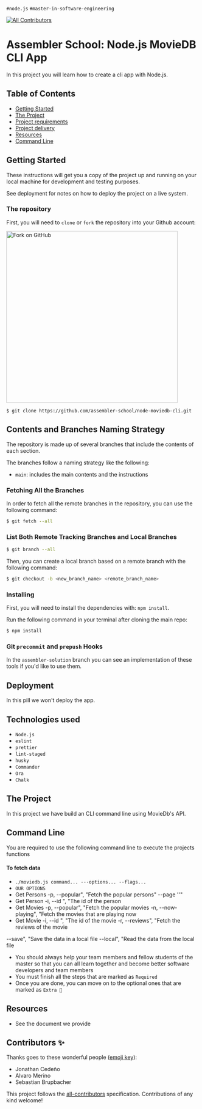 

`#node.js` `#master-in-software-engineering`

<!-- ALL-CONTRIBUTORS-BADGE:START - Do not remove or modify this section -->

[![All Contributors](https://img.shields.io/badge/all_contributors-1-orange.svg?style=flat-square)](#contributors-)

<!-- ALL-CONTRIBUTORS-BADGE:END -->

# Assembler School: Node.js MovieDB CLI App <!-- omit in toc -->

In this project you will learn how to create a cli app with Node.js.

## Table of Contents <!-- omit in toc -->

- [Getting Started](#getting-started)
- [The Project](#the-project)
- [Project requirements](#project-requirements)
- [Project delivery](#project-delivery)
- [Resources](#resources)
- [Command Line](#command-line)

## Getting Started

These instructions will get you a copy of the project up and running on your
local machine for development and testing purposes.

See deployment for notes on how to deploy the project on a live system.

### The repository

First, you will need to `clone` or `fork` the repository into your Github
account:

<img src="https://docs.github.com/assets/images/help/repository/fork_button.jpg" alt="Fork on GitHub" width='450'>

```
$ git clone https://github.com/assembler-school/node-moviedb-cli.git
```

## Contents and Branches Naming Strategy <!-- omit in toc -->

The repository is made up of several branches that include the contents of each
section.

The branches follow a naming strategy like the following:

- `main`: includes the main contents and the instructions


### Fetching All the Branches

In order to fetch all the remote branches in the repository, you can use the
following command:

```sh
$ git fetch --all
```

### List Both Remote Tracking Branches and Local Branches

```sh
$ git branch --all
```

Then, you can create a local branch based on a remote branch with the following
command:

```sh
$ git checkout -b <new_branch_name> <remote_branch_name>
```

### Installing

First, you will need to install the dependencies with: `npm install`.

Run the following command in your terminal after cloning the main repo:

```sh
$ npm install
```


### Git `precommit` and `prepush` Hooks

In the `assembler-solution` branch you can see an implementation of these tools
if you'd like to use them.

## Deployment <!-- omit in toc -->

In this pill we won't deploy the app.

## Technologies used <!-- omit in toc -->

- `Node.js`
- `eslint`
- `prettier`
- `lint-staged`
- `husky`
- `Commander`
- `Ora`
- `Chalk`


## The Project

In this project we have build an CLI command line using MovieDb's API.


## Command Line 

You are required to use the following command line to execute the projects functions

#### To fetch data

- `./moviedb.js command... ---options... --flags...`
- `OUR OPTIONS`
- Get Persons
 -p, --popular", "Fetch the popular persons"
  --page ''<number>"
- Get Person 
-i, --id <number>", "The id of the person
- Get Movies
-p, --popular", "Fetch the popular movies
-n, --now-playing", "Fetch the movies that are playing now
- Get Movie
-i, --id <number>", "The id of the movie
-r, --reviews", "Fetch the reviews of the movie

--save", "Save the data in a local file
--local", "Read the data from the local file


- You should always help your team members and fellow students of the master so
  that you can all learn together and become better software developers and team
  members
- You must finish all the steps that are marked as `Required`
- Once you are done, you can move on to the optional ones that are marked as
  `Extra 💯`


## Resources

- See the document we provide


## Contributors ✨ <!-- omit in toc -->

Thanks goes to these wonderful people
([emoji key](https://allcontributors.org/docs/en/emoji-key)):

<!-- ALL-CONTRIBUTORS-LIST:START - Do not remove or modify this section -->
<!-- prettier-ignore-start -->
<!-- markdownlint-disable -->
<ul>
	<li>Jonathan Cedeño
	<li>Alvaro Merino 
	<li>Sebastian Brupbacher
</ul>

<!-- markdownlint-restore -->
<!-- prettier-ignore-end -->

<!-- ALL-CONTRIBUTORS-LIST:END -->

This project follows the
[all-contributors](https://github.com/all-contributors/all-contributors)
specification. Contributions of any kind welcome!